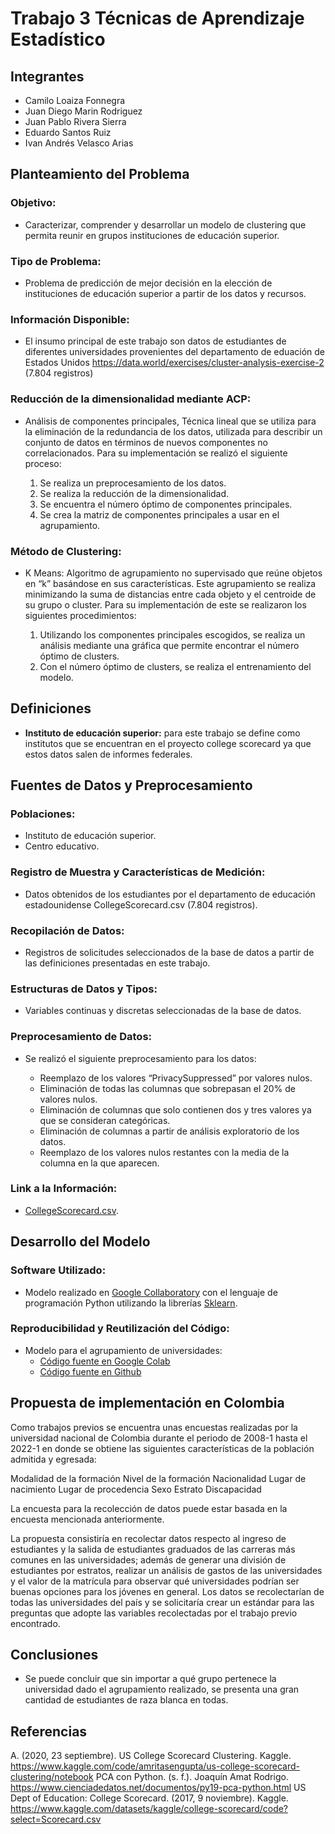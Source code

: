# Trabajo 3 Técnicas de Aprendizaje Estadístico

## Integrantes 
- Camilo Loaiza Fonnegra
- Juan Diego Marin Rodriguez
- Juan Pablo Rivera Sierra
- Eduardo Santos Ruiz
- Ivan Andrés Velasco Arias

## Planteamiento del Problema

### Objetivo:

* Caracterizar, comprender y desarrollar un modelo de clustering que permita reunir en grupos instituciones de educación superior.

### Tipo de Problema:

* Problema de predicción de mejor decisión en la elección de instituciones de educación superior a partir de los datos y recursos.

### Información Disponible:

* El insumo principal de este trabajo son datos de estudiantes de diferentes universidades provenientes del departamento de eduación de Estados Unidos https://data.world/exercises/cluster-analysis-exercise-2 (7.804 registros)


### Reducción de la dimensionalidad mediante ACP:

* Análisis de componentes principales, Técnica lineal que se utiliza para la eliminación de la redundancia de los datos, utilizada para describir un conjunto de datos en términos de nuevos componentes no correlacionados. Para su implementación se realizó el siguiente proceso: 

  1. Se realiza un preprocesamiento de los datos.
  2. Se realiza la reducción de la dimensionalidad.
  3. Se encuentra el número óptimo de componentes principales.
  4. Se crea la matriz de componentes principales a usar en el agrupamiento.

### Método de Clustering:

* K Means: Algoritmo de agrupamiento no supervisado que reúne objetos en “k” basándose en sus características. Este agrupamiento se realiza minimizando la suma de distancias entre cada objeto y el centroide de su grupo o cluster. Para su implementación de este se realizaron los siguientes procedimientos: 

  1. Utilizando los componentes principales escogidos, se realiza un análisis mediante una gráfica que permite encontrar el número óptimo de clusters. 
  2. Con el número óptimo de clusters, se realiza el entrenamiento del modelo.


## Definiciones

* **Instituto de educación superior:** para este trabajo se define como institutos que se encuentran en el proyecto college scorecard ya que estos datos salen de informes federales.

## Fuentes de Datos y Preprocesamiento

### Poblaciones:

* Instituto de educación superior.
* Centro educativo.


### Registro de Muestra y Características de Medición:

* Datos obtenidos de los estudiantes por el departamento de educación  estadounidense CollegeScorecard.csv (7.804 registros). 

### Recopilación de Datos:

* Registros de solicitudes seleccionados de la base de datos a partir de las definiciones presentadas en este trabajo.

### Estructuras de Datos y Tipos:

* Variables continuas y discretas seleccionadas de la base de datos.

### Preprocesamiento de Datos:

* Se realizó el siguiente preprocesamiento para los datos:

  * Reemplazo de los valores “PrivacySuppressed” por valores nulos.
  * Eliminación de todas las columnas que sobrepasan el 20% de valores nulos.
  * Eliminación de columnas que solo contienen dos y tres valores ya que se consideran categóricas.
  * Eliminación de columnas a partir de análisis exploratorio de los datos.
  * Reemplazo de los valores nulos restantes con la media de la columna en la que aparecen.

### Link a la Información:

* [CollegeScorecard.csv](https://data.world/exercises/cluster-analysis-exercise-2/workspace/file?filename=CollegeScorecard.csv).

## Desarrollo del Modelo

### Software Utilizado:

* Modelo realizado en [Google Collaboratory](https://www.google.com/url?q=https://colab.research.google.com/notebooks/welcome.ipynb?hl%3Des&sa=D&source=editors&ust=1651468799400076&usg=AOvVaw3BsmzIFA0LLERerLBE2zcG) con el lenguaje de programación Python utilizando la librerías [Sklearn](https://scikit-learn.org/stable/).

### Reproducibilidad y Reutilización del Código:

* Modelo para el agrupamiento de universidades:
  * [Código fuente en Google Colab](https://colab.research.google.com/drive/1kW8cXqE39fJZ7ep0Wu0mjwCtVxmfP-CW?usp=sharing)
  * [Código fuente en Github](https://github.com/jumarinr/Trabajo_TAE_3)

## Propuesta de implementación en Colombia

Como trabajos previos se encuentra unas encuestas realizadas por la universidad nacional de Colombia durante el periodo de 2008-1 hasta el 2022-1 en donde se obtiene las siguientes características de la población admitida y egresada: 

Modalidad de la formación
Nivel de la formación
Nacionalidad
Lugar de nacimiento
Lugar de procedencia
Sexo
Estrato
Discapacidad

La encuesta para la recolección de datos puede estar basada en la encuesta mencionada anteriormente.

La propuesta consistiría en recolectar datos respecto al ingreso de estudiantes y la salida de estudiantes graduados de las carreras más comunes en las universidades; además de generar una división de estudiantes por estratos, realizar un análisis de gastos de las universidades y el valor de la matrícula para observar qué universidades podrían ser buenas opciones para los jóvenes en general. Los datos se recolectarían de todas las universidades del país y se solicitaría crear un estándar para las preguntas que adopte las variables recolectadas por el trabajo previo encontrado.

## Conclusiones

* Se puede concluir que sin importar a qué grupo pertenece la universidad dado el agrupamiento realizado, se presenta una gran cantidad de estudiantes de raza blanca en todas.

## Referencias

A. (2020, 23 septiembre). US College Scorecard Clustering. Kaggle. https://www.kaggle.com/code/amritasengupta/us-college-scorecard-clustering/notebook
PCA con Python. (s. f.). Joaquín Amat Rodrigo. https://www.cienciadedatos.net/documentos/py19-pca-python.html
US Dept of Education: College Scorecard. (2017, 9 noviembre). Kaggle. https://www.kaggle.com/datasets/kaggle/college-scorecard/code?select=Scorecard.csv
